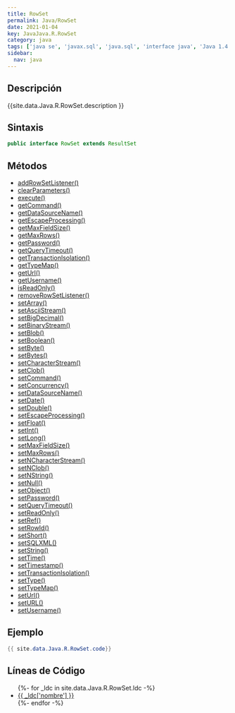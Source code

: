 ```yaml
---
title: RowSet
permalink: Java/RowSet
date: 2021-01-04
key: JavaJava.R.RowSet
category: java
tags: ['java se', 'javax.sql', 'java.sql', 'interface java', 'Java 1.4']
sidebar: 
  nav: java
---
```


## Descripción
{{site.data.Java.R.RowSet.description }}

## Sintaxis
~~~java
public interface RowSet extends ResultSet
~~~

## Métodos
* [addRowSetListener()](/Java/RowSet/addRowSetListener)
* [clearParameters()](/Java/RowSet/clearParameters)
* [execute()](/Java/RowSet/execute)
* [getCommand()](/Java/RowSet/getCommand)
* [getDataSourceName()](/Java/RowSet/getDataSourceName)
* [getEscapeProcessing()](/Java/RowSet/getEscapeProcessing)
* [getMaxFieldSize()](/Java/RowSet/getMaxFieldSize)
* [getMaxRows()](/Java/RowSet/getMaxRows)
* [getPassword()](/Java/RowSet/getPassword)
* [getQueryTimeout()](/Java/RowSet/getQueryTimeout)
* [getTransactionIsolation()](/Java/RowSet/getTransactionIsolation)
* [getTypeMap()](/Java/RowSet/getTypeMap)
* [getUrl()](/Java/RowSet/getUrl)
* [getUsername()](/Java/RowSet/getUsername)
* [isReadOnly()](/Java/RowSet/isReadOnly)
* [removeRowSetListener()](/Java/RowSet/removeRowSetListener)
* [setArray()](/Java/RowSet/setArray)
* [setAsciiStream()](/Java/RowSet/setAsciiStream)
* [setBigDecimal()](/Java/RowSet/setBigDecimal)
* [setBinaryStream()](/Java/RowSet/setBinaryStream)
* [setBlob()](/Java/RowSet/setBlob)
* [setBoolean()](/Java/RowSet/setBoolean)
* [setByte()](/Java/RowSet/setByte)
* [setBytes()](/Java/RowSet/setBytes)
* [setCharacterStream()](/Java/RowSet/setCharacterStream)
* [setClob()](/Java/RowSet/setClob)
* [setCommand()](/Java/RowSet/setCommand)
* [setConcurrency()](/Java/RowSet/setConcurrency)
* [setDataSourceName()](/Java/RowSet/setDataSourceName)
* [setDate()](/Java/RowSet/setDate)
* [setDouble()](/Java/RowSet/setDouble)
* [setEscapeProcessing()](/Java/RowSet/setEscapeProcessing)
* [setFloat()](/Java/RowSet/setFloat)
* [setInt()](/Java/RowSet/setInt)
* [setLong()](/Java/RowSet/setLong)
* [setMaxFieldSize()](/Java/RowSet/setMaxFieldSize)
* [setMaxRows()](/Java/RowSet/setMaxRows)
* [setNCharacterStream()](/Java/RowSet/setNCharacterStream)
* [setNClob()](/Java/RowSet/setNClob)
* [setNString()](/Java/RowSet/setNString)
* [setNull()](/Java/RowSet/setNull)
* [setObject()](/Java/RowSet/setObject)
* [setPassword()](/Java/RowSet/setPassword)
* [setQueryTimeout()](/Java/RowSet/setQueryTimeout)
* [setReadOnly()](/Java/RowSet/setReadOnly)
* [setRef()](/Java/RowSet/setRef)
* [setRowId()](/Java/RowSet/setRowId)
* [setShort()](/Java/RowSet/setShort)
* [setSQLXML()](/Java/RowSet/setSQLXML)
* [setString()](/Java/RowSet/setString)
* [setTime()](/Java/RowSet/setTime)
* [setTimestamp()](/Java/RowSet/setTimestamp)
* [setTransactionIsolation()](/Java/RowSet/setTransactionIsolation)
* [setType()](/Java/RowSet/setType)
* [setTypeMap()](/Java/RowSet/setTypeMap)
* [setUrl()](/Java/RowSet/setUrl)
* [setURL()](/Java/RowSet/setURL)
* [setUsername()](/Java/RowSet/setUsername)

## Ejemplo
~~~java
{{ site.data.Java.R.RowSet.code}}
~~~

## Líneas de Código
<ul>
{%- for _ldc in site.data.Java.R.RowSet.ldc -%}
   <li>
       <a href="{{_ldc['url'] }}">{{ _ldc['nombre'] }}</a>
   </li>
{%- endfor -%}
</ul>
